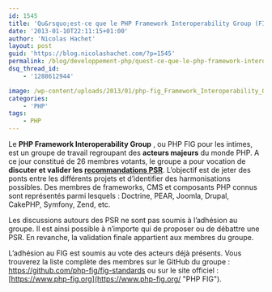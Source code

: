 ```yaml
---
id: 1545
title: 'Qu&rsquo;est-ce que le PHP Framework Interoperability Group (FIG) ?'
date: '2013-01-10T22:11:15+01:00'
author: 'Nicolas Hachet'
layout: post
guid: 'https://blog.nicolashachet.com/?p=1545'
permalink: /blog/developpement-php/quest-ce-que-le-php-framework-interoperability-group-fig/
dsq_thread_id:
    - '1288612944'

image: /wp-content/uploads/2013/01/php-fig_Framework_Interoperability_Group-180x130.jpg
categories:
    - 'PHP'
tags:
    - PHP
---
```


Le **PHP Framework Interoperability Group** , ou PHP FIG pour les intimes, est un groupe de travail regroupant des **acteurs majeurs** du monde PHP. A ce jour constitué de 26 membres votants, le groupe a pour vocation de **discuter et valider les [recommandations PSR](https://blog.nicolashachet.com/2013/01/10/technologies/php/quest-ce-que-les-recommandations-psr/ "Les recommandations PHP")**. L’objectif est de jeter des ponts entre les différents projets et d’identifier des harmonisations possibles. Des membres de frameworks, CMS et composants PHP connus sont représentés parmi lesquels : Doctrine, PEAR, Joomla, Drupal, CakePHP, Symfony, Zend, etc.

Les discussions autours des PSR ne sont pas soumis à l’adhésion au groupe. Il est ainsi possible à n’importe qui de proposer ou de débattre une PSR. En revanche, la validation finale appartient aux membres du groupe.

L’adhésion au FIG est soumis au vote des acteurs déjà présents. Vous trouverez la liste complète des membres sur le GitHub du groupe : <https://github.com/php-fig/fig-standards> ou sur le site officiel : [https://www.php-fig.org](https://www.php-fig.org/ "PHP FIG").
